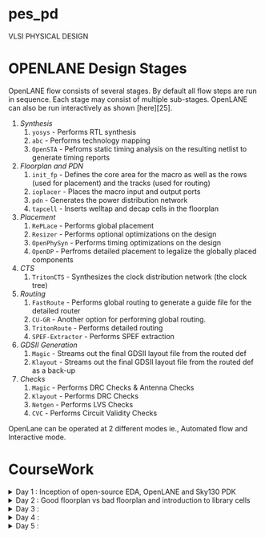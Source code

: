 # pes_pd
VLSI PHYSICAL DESIGN

# OPENLANE Design Stages

OpenLANE flow consists of several stages. By default all flow steps are run in sequence. Each stage may consist of multiple sub-stages. OpenLANE can also be run interactively as shown [here][25].

1. *Synthesis*
    1. `yosys` - Performs RTL synthesis
    2. `abc` - Performs technology mapping
    3. `OpenSTA` - Pefroms static timing analysis on the resulting netlist to generate timing reports
2. *Floorplan and PDN*
    1. `init_fp` - Defines the core area for the macro as well as the rows (used for placement) and the tracks (used for routing)
    2. `ioplacer` - Places the macro input and output ports
    3. `pdn` - Generates the power distribution network
    4. `tapcell` - Inserts welltap and decap cells in the floorplan
3. *Placement*
    1. `RePLace` - Performs global placement
    2. `Resizer` - Performs optional optimizations on the design
    3. `OpenPhySyn` - Performs timing optimizations on the design
    4. `OpenDP` - Perfroms detailed placement to legalize the globally placed components
4. *CTS*
    1. `TritonCTS` - Synthesizes the clock distribution network (the clock tree)
5. *Routing*
    1. `FastRoute` - Performs global routing to generate a guide file for the detailed router
    2. `CU-GR` - Another option for performing global routing.
    3. `TritonRoute` - Performs detailed routing
    4. `SPEF-Extractor` - Performs SPEF extraction
6. *GDSII Generation*
    1. `Magic` - Streams out the final GDSII layout file from the routed def
    2. `Klayout` - Streams out the final GDSII layout file from the routed def as a back-up
7. *Checks*
    1. `Magic` - Performs DRC Checks & Antenna Checks
    2. `Klayout` - Performs DRC Checks
    3. `Netgen` - Performs LVS Checks
    4. `CVC` - Performs Circuit Validity Checks

OpenLane can be operated at 2 different modes ie., Automated flow and Interactive mode.




# CourseWork

<details>
  <summary>Day 1 : Inception of open-source EDA, OpenLANE and Sky130 PDK
</summary>

</br>

**OpeLANE directory structure**

![1](https://github.com/saneeaman9/pes_asic_class/assets/75088597/bbd00f12-51f5-45bc-81fe-18c7b16ca72c)


**Config.tcl**

![3](https://github.com/saneeaman9/pes_asic_class/assets/75088597/746ddc16-31b7-4d4f-944f-1dc0bbe9439f)


**Design preparation**

```bash
docker
pwd
/openLANE_flow
ls -ltr
./flow.tcl -interactive
package require openlane 0.9
prep -design picorv32a

```

![Screenshot from 2023-09-11 03-34-32](https://github.com/saneeaman9/pes_asic_class/assets/75088597/335b7bd7-eef3-4c23-8aaf-090fc7920a50)

* Now synthesize the design using command 

```bash
  run_synthesis
   ```

![2](https://github.com/saneeaman9/pes_asic_class/assets/75088597/04f94d6d-af37-40a9-b70d-3ef5be9e896c)

**Synthesis Result**

![synthesis result](https://github.com/saneeaman9/pes_asic_class/assets/75088597/ccc0ee82-5d12-4063-a978-5373520f2013)


**Report**

![report](https://github.com/saneeaman9/pes_asic_class/assets/75088597/605f0c34-1eb2-4cde-aa39-8ca457169ce5)


**D FF Ratio Calculation**

![dff ratio](https://github.com/saneeaman9/pes_asic_class/assets/75088597/bfd197ff-5ace-4764-a164-efdc6f74b24d)


</details>


<details>
  <summary>Day 2 : Good floorplan vs bad floorplan and introduction to library cells</summary>

  ### Chip Floorplanning considerations

**Steps to run the FloorPlan**

* To run the floorplan use this command after completing synthesis.
  ```bash
    run_floorplan
  ```
![1](https://github.com/saneeaman9/pes_pd/assets/75088597/229894f8-25a5-42a0-a889-ccac51b0018c)

  

* Checking logs(ioplacer.log)

![2](https://github.com/saneeaman9/pes_pd/assets/75088597/eff73f99-afc9-4806-b635-36ed54126404)


* Floorplan(.def file)
  ![floorplan](https://github.com/saneeaman9/pes_pd/assets/75088597/d63310f0-305d-446c-b868-c6d311a48cd9)
![core util](https://github.com/saneeaman9/pes_pd/assets/75088597/f06e9747-abcb-4b40-bc46-31b80632c335)


### Library Binding and Placement

* Run the placement 

```bash
  run_placement
```

![runplace](https://github.com/saneeaman9/pes_pd/assets/75088597/8ea796f3-d7fb-4c72-ad48-1411c1bbd16b)



* To check the floorplan using magic run this command in the floorplan folder of the desired run.

```bash
magic -T /home/vsduser/Desktop/work/tools/openlane_working_dir/pdks/sky130A/libs.tech/magic/sky130A.tech lef read ../../tmp/merged.lef def read picorv32a.floorplan.def &
```

![Screenshot from 2023-09-17 20-08-42](https://github.com/saneeaman9/pes_pd/assets/75088597/52008e44-8745-4214-8f08-8f12af18c797)



 
</details>


<details>
  <summary>Day 3 :</summary>
</details>


<details>
  <summary>Day 4 :</summary>
</details>


<details>
  <summary>Day 5 :</summary>
</details>
